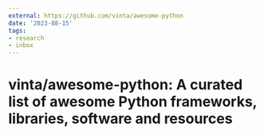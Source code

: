 ```yaml
---
external: https://github.com/vinta/awesome-python
date: '2023-08-15'
tags:
- research
- inbox
---
```


# vinta/awesome-python: A curated list of awesome Python frameworks, libraries, software and resources
